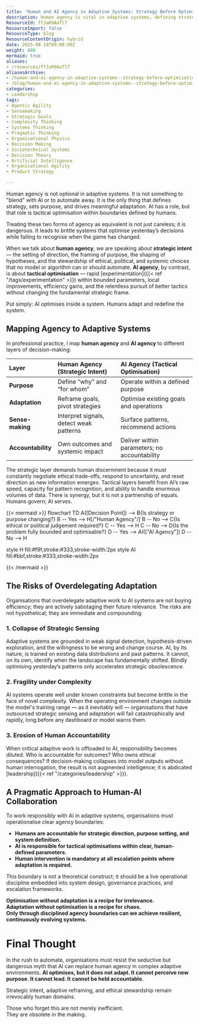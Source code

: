 ```yaml
---
title: 'Human and AI Agency in Adaptive Systems: Strategy Before Optimisation'
description: Human agency is vital in adaptive systems, defining strategy and purpose, while AI optimises tactics. Balance is key to avoid obsolescence.
ResourceId: ffJaR9AaTl7
ResourceImport: false
ResourceType: blog
ResourceContentOrigin: hybrid
date: 2025-08-18T09:00:00Z
weight: 880
mermaid: true
aliases:
- /resources/ffJaR9AaTl7
aliasesArchive:
- /human-and-ai-agency-in-adaptive-systems--strategy-before-optimisation
- /blog/human-and-ai-agency-in-adaptive-systems--strategy-before-optimisation
categories:
- Leadership
tags:
- Agentic Agility
- Sensemaking
- Strategic Goals
- Complexity Thinking
- Systems Thinking
- Pragmatic Thinking
- Organisational Physics
- Decision Making
- Sociotechnical Systems
- Decision Theory
- Artificial Intelligence
- Organisational Agility
- Product Strategy

---
```

Human agency is not optional in adaptive systems. It is not something to "blend" with AI or to automate away. It is the only thing that defines strategy, sets purpose, and drives meaningful adaptation. AI has a role, but that role is tactical optimisation within boundaries defined by humans.

Treating these two forms of agency as equivalent is not just careless; it is dangerous. It leads to brittle systems that optimise yesterday’s decisions while failing to recognise when the game has changed.

When we talk about **human agency**, we are speaking about **strategic intent** — the setting of direction, the framing of purpose, the shaping of hypotheses, and the stewardship of ethical, political, and systemic choices that no model or algorithm can or should automate. **AI agency**, by contrast, is about **tactical optimisation** — rapid [experimentation]({{< ref "/tags/experimentation" >}}) within bounded parameters, local improvements, efficiency gains, and the relentless pursuit of better tactics without changing the fundamental strategic frame.

Put simply: AI optimises inside a system. Humans adapt and redefine the system.

## Mapping Agency to Adaptive Systems

In professional practice, I map **human agency** and **AI agency** to different layers of decision-making:

| Layer              | Human Agency (Strategic Intent)         | AI Agency (Tactical Optimisation)            |
| :----------------- | :-------------------------------------- | :------------------------------------------- |
| **Purpose**        | Define “why” and “for whom”             | Operate within a defined purpose             |
| **Adaptation**     | Reframe goals, pivot strategies         | Optimise existing goals and operations       |
| **Sense-making**   | Interpret signals, detect weak patterns | Surface patterns, recommend actions          |
| **Accountability** | Own outcomes and systemic impact        | Deliver within parameters; no accountability |

The strategic layer demands human discernment because it must constantly negotiate ethical trade-offs, respond to uncertainty, and reset direction as new information emerges. Tactical layers benefit from AI’s raw speed, capacity for pattern recognition, and ability to handle enormous volumes of data. There is synergy, but it is not a partnership of equals. Humans govern; AI serves.

{{< mermaid >}}
flowchart TD
A([Decision Point]) --> B{Is strategy or purpose changing?}
B -- Yes --> H[/"Human Agency"/]
B -- No --> C{Is ethical or political judgement required?}
C -- Yes --> H
C -- No --> D{Is the problem fully bounded and optimisable?}
D -- Yes --> AI(["AI Agency"])
D -- No --> H

style H fill:#f9f,stroke:#333,stroke-width:2px
style AI fill:#bbf,stroke:#333,stroke-width:2px

{{< /mermaid >}}

## The Risks of Overdelegating Adaptation

Organisations that overdelegate adaptive work to AI systems are not buying efficiency; they are actively sabotaging their future relevance. The risks are not hypothetical; they are immediate and compounding:

### 1. Collapse of Strategic Sensing

Adaptive systems are grounded in weak signal detection, hypothesis-driven exploration, and the willingness to be wrong and change course. AI, by its nature, is trained on existing data distributions and past patterns. It cannot, on its own, identify when the landscape has fundamentally shifted. Blindly optimising yesterday’s patterns only accelerates strategic obsolescence.

### 2. Fragility under Complexity

AI systems operate well under known constraints but become brittle in the face of novel complexity. When the operating environment changes outside the model's training range — as it inevitably will — organisations that have outsourced strategic sensing and adaptation will fail catastrophically and rapidly, long before any dashboard or model warns them.

### 3. Erosion of Human Accountability

When critical adaptive work is offloaded to AI, responsibility becomes diluted. Who is accountable for outcomes? Who owns ethical consequences? If decision-making collapses into model outputs without human interrogation, the result is not augmented intelligence; it is abdicated [leadership]({{< ref "/categories/leadership" >}}).

## A Pragmatic Approach to Human-AI Collaboration

To work responsibly with AI in adaptive systems, organisations must operationalise clear agency boundaries:

- **Humans are accountable for strategic direction, purpose setting, and system definition.**
- **AI is responsible for tactical optimisations within clear, human-defined parameters.**
- **Human intervention is mandatory at all escalation points where adaptation is required.**

This boundary is not a theoretical construct; it should be a live operational discipline embedded into system design, governance practices, and escalation frameworks.

**Optimisation without adaptation is a recipe for irrelevance.**  
**Adaptation without optimisation is a recipe for chaos.**  
**Only through disciplined agency boundaries can we achieve resilient, continuously evolving systems.**

# Final Thought

In the rush to automate, organisations must resist the seductive but dangerous myth that AI can replace human agency in complex adaptive environments. **AI optimises, but it does not adapt. It cannot perceive new purpose. It cannot lead. It cannot be held accountable.**

Strategic intent, adaptive reframing, and ethical stewardship remain irrevocably human domains.

Those who forget this are not merely inefficient.  
They are obsolete in the making.

